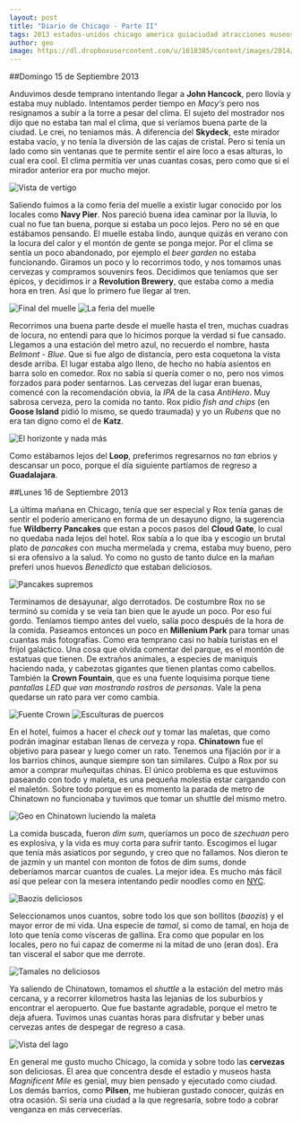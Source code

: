 ```yaml
---
layout: post
title: "Diario de Chicago - Parte II"
tags: 2013 estados-unidos chicago america guiaciudad atracciones museos
author: geo
image: https://dl.dropboxusercontent.com/u/1610385/content/images/2014/12/2013-09-15-13-03-04-1.jpg
---
```

##Domingo 15 de Septiembre 2013

Anduvimos desde temprano intentando llegar a **John Hancock**, pero llovía y estaba muy nublado. Intentamos perder tiempo en *Macy’s* pero nos resignamos a subir a la torre a pesar del clima. El sujeto del mostrador nos dijo que no estaba tan mal el clima, que si veríamos buena parte de la ciudad. Le crei, no teniamos más. A diferencia del **Skydeck**, este mirador estaba vacío, y no tenía la diversión de las cajas de cristal. Pero si tenía un lado como sin ventanas que te permite sentir el aire loco a esas alturas, lo cual era cool. El clima permitía ver unas cuantas cosas, pero como que si el mirador anterior era por mucho mejor.

![Vista de vertigo](https://dl.dropboxusercontent.com/u/1610385/content/images/2014/12/2013-09-15-11-11-27.jpg)

Saliendo fuimos a la como feria del muelle a existir lugar conocido por los locales como **Navy Pier**. Nos pareció buena idea caminar por la lluvia, lo cual no fue tan buena, porque si estaba un poco lejos. Pero no sé en que estábamos pensando. El muelle estaba lindo, aunque quizás en verano con la locura del calor y el montón de gente se ponga mejor. Por el clima se sentía un poco abandonado, por ejemplo el *beer garden* no estaba funcionando. Giramos un poco y lo recorrimos todo, y nos tomamos unas cervezas y compramos souvenirs feos. Decidimos que teníamos que ser épicos, y decidimos ir a **Revolution Brewery**, que estaba como a media hora en tren. Así que lo primero fue llegar al tren.

![Final del muelle](https://dl.dropboxusercontent.com/u/1610385/content/images/2014/12/2013-09-15-13-16-22.jpg)
![La feria del muelle](https://dl.dropboxusercontent.com/u/1610385/content/images/2014/12/2013-09-15-13-03-04.jpg)

Recorrimos una buena parte desde el muelle hasta el tren, muchas cuadras de locura, no entendi para que lo hicimos porque la verdad si fue cansado. Llegamos a una estación del metro azul, no recuerdo el nombre, hasta *Belmont - Blue*. Que si fue algo de distancia, pero esta coquetona la vista desde arriba. El lugar estaba algo lleno, de hecho no había asientos en barra solo en comedor. Rox no sabía si quería comer o no, pero nos vimos forzados para poder sentarnos. Las cervezas del lugar eran buenas, comencé con la recomendación obvia, la *IPA* de la casa *AntiHero*. Muy sabrosa cerveza, pero la comida no tanto. Rox pidio *fish and chips* (en **Goose Island** pidió lo mismo, se quedo traumada) y yo un *Rubens* que no era tan digno como el de **Katz**.

![El horizonte y nada más](https://dl.dropboxusercontent.com/u/1610385/content/images/2014/12/415.JPG)

Como estábamos lejos del **Loop**, preferimos regresarnos no *tan* ebrios y descansar un poco, porque el día siguiente partíamos de regreso a **Guadalajara**.

##Lunes 16 de Septiembre 2013

La última mañana en Chicago, tenía que ser especial y Rox tenía ganas de sentir el poderío americano en forma de un desayuno digno, la sugerencia fue **Wildberry Pancakes** que estan a pocos pasos del **Cloud Gate**, lo cual no quedaba nada lejos del hotel. Rox sabía a lo que iba y escogio un brutal plato de *pancakes* con mucha mermelada y crema, estaba muy bueno, pero si era ofensivo a la salud. Yo como no gusto de tanto dulce en la mañan preferi unos huevos *Benedicto* que estaban deliciosos.

![Pancakes supremos](https://dl.dropboxusercontent.com/u/1610385/content/images/2014/12/427.JPG)

Terminamos de desayunar, algo derrotados. De costumbre Rox no se terminó su comida y se veía tan bien que le ayude un poco. Por eso fui gordo. Teníamos tiempo antes del vuelo, salía poco después de la hora de la comida. Paseamos entonces un poco en **Millenium Park** para tomar unas cuantas más fotografías. Como era temprano casi no había turistas en el frijol galáctico. Una cosa que olvida comentar del parque, es el montón de estatuas que tienen. De extraños animales, a especies de maniquis haciendo nada, y cabezotas gigantes que tienen plantas como cabellos. También la **Crown Fountain**, que es una fuente loquisima porque tiene *pantallas LED que van mostrando rostros de personas*. Vale la pena quedarse un rato para ver como cambia.

![Fuente Crown](https://dl.dropboxusercontent.com/u/1610385/content/images/2014/12/DSC09750.JPG)
![Esculturas de puercos](https://dl.dropboxusercontent.com/u/1610385/content/images/2014/12/315-1.JPG)

En el hotel, fuimos a hacer el *check out* y tomar las maletas, que como podrán imaginar estaban llenas de cerveza y ropa. **Chinatown** fue el objetivo para pasear y luego comer un rato. Tenemos una fijación por ir a los barrios chinos, aunque siempre son tan similares. Culpo a Rox por su amor a comprar muñequitas chinas. El único problema es que estuvimos paseando con todo y maleta, es una pequeña molestia estar cargando con el maletón. Sobre todo porque en es momento la parada de metro de Chinatown no funcionaba y tuvimos que tomar un shuttle del mismo metro.

![Geo en Chinatown luciendo la maleta](https://dl.dropboxusercontent.com/u/1610385/content/images/2014/12/441.JPG)

La comida buscada, fueron *dim sum*, queríamos un poco de *szechuan* pero es explosiva, y la vida es muy corta para sufrir tanto. Escogimos el lugar que tenía más asiaticos por segundo, y creo que no fallamos. Nos dieron te de jazmín y un mantel con monton de fotos de dim sums, donde deberíamos marcar cuantos de cuales. La mejor idea. Es mucho más fácil así que pelear con la mesera intentando pedir noodles como en [NYC](/tag/new-york/). 

![Baozis deliciosos](https://dl.dropboxusercontent.com/u/1610385/content/images/2014/12/446.JPG)

Seleccionamos unos cuantos, sobre todo los que son bollitos (*baozis*) y el mayor error de mi vida. Una especie de *tamal*, si como de tamal, en hoja de loto que tenía como vísceras de gallina. Era como que popular en los locales, pero no fui capaz de comerme ni la mitad de uno (eran dos). Era tan visceral el sabor que me derrote.

![Tamales no deliciosos](https://dl.dropboxusercontent.com/u/1610385/content/images/2014/12/448.JPG)

Ya saliendo de Chinatown, tomamos el *shuttle* a la estación del metro más cercana, y a recorrer kilometros hasta las lejanías de los suburbios y encontrar el aeropuerto. Que fue bastante agradable, porque el metro te deja afuera. Tuvimos unas cuantas horas para disfrutar y beber unas cervezas antes de despegar de regreso a casa.

![Vista del lago](https://dl.dropboxusercontent.com/u/1610385/content/images/2014/12/2013-09-14-09-30-56.jpg)

En general me gusto mucho Chicago, la comida y sobre todo las **cervezas** son deliciosas. El area que concentra desde el estadio y museos hasta *Magnificent Mile* es genial, muy bien pensado y ejecutado como ciudad. Los demás barrios, como **Pilsen**, me hubieran gustado conocer, quizás en otra ocasión. Si sería una ciudad a la que regresaría, sobre todo a cobrar venganza en más cervecerías.